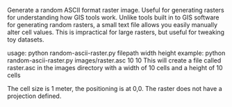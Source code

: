 Generate a random ASCII format raster image. Useful for generating rasters for understanding how GIS tools work. Unlike tools built in to GIS software for generating random rasters, a small text file allows you easily manually alter cell values. This is impractical for large rasters, but useful for tweaking toy datasets.

usage: python random-ascii-raster.py filepath width height
example: python random-ascii-raster.py images/raster.asc 10 10
This will create a file called raster.asc in the images directory with a width of 10 cells and a height of 10 cells

The cell size is 1 meter, the positioning is at 0,0. The raster does not have a projection defined.
